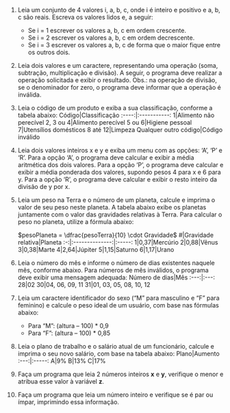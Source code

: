  1. Leia um conjunto de 4 valores i, a, b, c, onde i é inteiro e positivo e a, b, c são reais. Escreva os valores lidos e, a seguir:
    * Se i = 1 escrever os valores a, b, c em ordem crescente.
    * Se i = 2 escrever os valores a, b, c em ordem decrescente.
    * Se i = 3 escrever os valores a, b, c de forma que o maior fique entre os outros dois.

2. Leia dois valores e um caractere, representando uma operação (soma, subtração, multiplicação e divisão). A seguir, o programa deve realizar a operação solicitada e exibir o resultado. Obs.: na operação de divisão, se o denominador for zero, o programa deve informar que a operação é inválida.

3. Leia o código de um produto e exiba a sua classificação, conforme a tabela abaixo:
    Código|Classificação
    :----:|:-----------:
    1|Alimento não perecível
    2, 3 ou 4|Alimento perecível
    5 ou 6|Higiene pessoal
    7|Utensílios domésticos
    8 até 12|Limpeza
    Qualquer outro código|Código inválido

4. Leia dois valores inteiros x e y e exiba um menu com as opções: ‘A’, ‘P’ e ‘R’. Para a opção ‘A’, o programa deve calcular e exibir a média aritmética dos dois valores. Para a opção ‘P’, o programa deve calcular e exibir a média ponderada dos valores, supondo pesos 4 para x e 6 para y. Para a opção ‘R’, o programa deve calcular e exibir o resto inteiro da divisão de y por x.

5. Leia um peso na Terra e o número de um planeta, calcule e imprima o valor de seu peso neste planeta. A tabela abaixo exibe os planetas juntamente com o valor das gravidades relativas à Terra. Para calcular o peso no planeta, utilize a fórmula abaixo:

    $pesoPlaneta = \dfrac{pesoTerra}{10} \cdot Gravidade$
    #|Gravidade relativa|Planeta
    :-:|:--------------:|:-----:
    1|0,37|Mercúrio
    2|0,88|Vênus
    3|0,38|Marte
    4|2,64|Júpiter
    5|1,15|Saturno
    6|1,17|Urano

6. Leia o número do mês e informe o número de dias existentes naquele mês, conforme abaixo. Para números de mês inválidos, o programa deve exibir uma mensagem adequada:
    Número de dias|Mês
    :---:|:---:
    28|02
    30|04, 06, 09, 11
    31|01, 03, 05, 08, 10, 12

7. Leia um caractere identificador do sexo (“M” para masculino e “F” para feminino) e calcule o peso ideal de um usuário, com base nas fórmulas abaixo:
    * Para “M”: (altura – 100) * 0,9
    * Para “F”: (altura – 100) * 0,85


8. Leia o plano de trabalho e o salário atual de um funcionário, calcule e imprima o seu novo salário, com base na tabela abaixo:
    Plano|Aumento
    :---:|:-----:
    A|9%
    B|13%
    C|17%

9. Faça um programa que leia 2 números inteiros **x** e **y**, verifique o menor e atribua esse valor à variável **z**.

10. Faça um programa que leia um número inteiro e verifique se é par ou ímpar, imprimindo essa informação.
